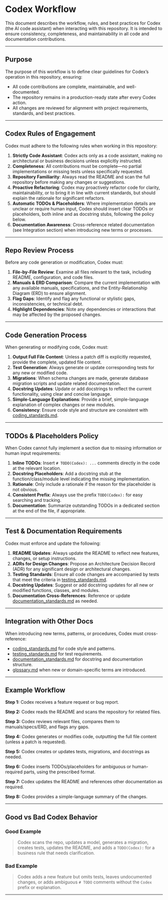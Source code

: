 # Codex Workflow

This document describes the workflow, rules, and best practices for Codex (the AI code assistant) when interacting with this repository. It is intended to ensure consistency, completeness, and maintainability in all code and documentation contributions.

---

## Purpose

The purpose of this workflow is to define clear guidelines for Codex’s operation in this repository, ensuring:
- All code contributions are complete, maintainable, and well-documented.
- The repository remains in a production-ready state after every Codex action.
- All changes are reviewed for alignment with project requirements, standards, and best practices.

---

## Codex Rules of Engagement

Codex must adhere to the following rules when working in this repository:

1. **Strictly Code Assistant**: Codex acts only as a code assistant, making no architectural or business decisions unless explicitly instructed.
2. **Completeness**: All contributions must be complete—no partial implementations or missing tests unless specifically requested.
3. **Repository Familiarity**: Always read the README and scan the full repository before making any changes or suggestions.
4. **Proactive Refactoring**: Codex may proactively refactor code for clarity, maintainability, or to bring it in line with current standards, but should explain the rationale for significant refactors.
5. **Automatic TODOs & Placeholders**: Where implementation details are unclear or require human input, Codex should insert clear TODOs or placeholders, both inline and as docstring stubs, following the policy below.
6. **Documentation Awareness**: Cross-reference related documentation (see Integration section) when introducing new terms or processes.

---

## Repo Review Process

Before any code generation or modification, Codex must:

1. **File-by-File Review**: Examine all files relevant to the task, including README, configuration, and code files.
2. **Manuals & ERD Comparison**: Compare the current implementation with any available manuals, specifications, and the Entity-Relationship Diagram (ERD) to ensure alignment.
3. **Flag Gaps**: Identify and flag any functional or stylistic gaps, inconsistencies, or technical debt.
4. **Highlight Dependencies**: Note any dependencies or interactions that may be affected by the proposed changes.

---

## Code Generation Process

When generating or modifying code, Codex must:

1. **Output Full File Content**: Unless a patch diff is explicitly requested, provide the complete, updated file content.
2. **Test Generation**: Always generate or update corresponding tests for any new or modified code.
3. **Migrations**: When schema changes are made, generate database migration scripts and update related documentation.
4. **Docstring Updates**: Update or add docstrings to reflect the current functionality, using clear and concise language.
5. **Simple-Language Explanations**: Provide a brief, simple-language explanation of complex changes or new modules.
6. **Consistency**: Ensure code style and structure are consistent with [coding_standards.md](coding_standards.md).

---

## TODOs & Placeholders Policy

When Codex cannot fully implement a section due to missing information or human input requirements:

1. **Inline TODOs**: Insert `# TODO(Codex): ...` comments directly in the code at the relevant location.
2. **Docstring Placeholders**: Add a docstring stub at the function/class/module level indicating the missing implementation.
3. **Rationale**: Only include a rationale if the reason for the placeholder is not obvious.
4. **Consistent Prefix**: Always use the prefix `TODO(Codex):` for easy searching and tracking.
5. **Documentation**: Summarize outstanding TODOs in a dedicated section at the end of the file, if appropriate.

---

## Test & Documentation Requirements

Codex must enforce and update the following:

1. **README Updates**: Always update the README to reflect new features, changes, or setup instructions.
2. **ADRs for Design Changes**: Propose an Architecture Decision Record (ADR) for any significant design or architectural changes.
3. **Testing Standards**: Ensure all code changes are accompanied by tests that meet the criteria in [testing_standards.md](testing_standards.md).
4. **Docstring Updates**: Suggest or add docstring updates for all new or modified functions, classes, and modules.
5. **Documentation Cross-References**: Reference or update [documentation_standards.md](documentation_standards.md) as needed.

---

## Integration with Other Docs

When introducing new terms, patterns, or procedures, Codex must cross-reference:
- [coding_standards.md](coding_standards.md) for code style and patterns.
- [testing_standards.md](testing_standards.md) for test requirements.
- [documentation_standards.md](documentation_standards.md) for docstring and documentation structure.
- [glossary.md](glossary.md) when new or domain-specific terms are introduced.

---

## Example Workflow

**Step 1:** Codex receives a feature request or bug report.

**Step 2:** Codex reads the README and scans the repository for related files.

**Step 3:** Codex reviews relevant files, compares them to manuals/specs/ERD, and flags any gaps.

**Step 4:** Codex generates or modifies code, outputting the full file content (unless a patch is requested).

**Step 5:** Codex creates or updates tests, migrations, and docstrings as needed.

**Step 6:** Codex inserts TODOs/placeholders for ambiguous or human-required parts, using the prescribed format.

**Step 7:** Codex updates the README and references other documentation as required.

**Step 8:** Codex provides a simple-language summary of the changes.

---

## Good vs Bad Codex Behavior

### Good Example
> Codex scans the repo, updates a model, generates a migration, creates tests, updates the README, and adds a `TODO(Codex):` for a business rule that needs clarification.

### Bad Example
> Codex adds a new feature but omits tests, leaves undocumented changes, or adds ambiguous `# TODO` comments without the `Codex` prefix or explanation.

---
